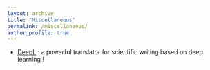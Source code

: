 ```yaml
---
layout: archive
title: "Miscellaneous"
permalink: /miscellaneous/
author_profile: true
---
```


- [DeepL](https://www.deepl.com/fr/translator) : a powerful translator for scientific writing based on deep learning !
